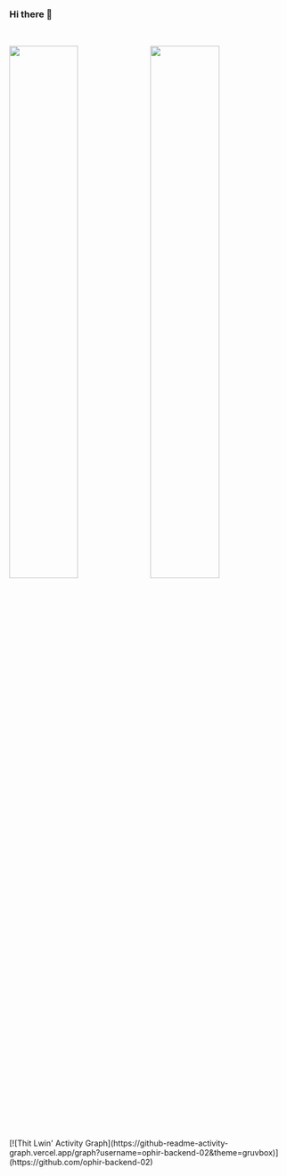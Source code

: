 ### Hi there 👋

<!--
**ophir-backend-02/ophir-backend-02** is a ✨ _special_ ✨ repository because its `README.md` (this file) appears on your GitHub profile.

Here are some ideas to get you started:

- 🔭 I’m currently working on ...
- 🌱 I’m currently learning ...
- 👯 I’m looking to collaborate on ...
- 🤔 I’m looking for help with ...
- 💬 Ask me about ...
- 📫 How to reach me: ...
- 😄 Pronouns: ...
- ⚡ Fun fact: ...
-->

<br/>
<p align="left">
  <img width="49.5%" src="https://github-readme-stats.vercel.app/api?username=ophir-backend-02&show_icons=true&theme=gruvbox&hide_border=true" />
    <img width="49.5%" src="https://github-readme-streak-stats.herokuapp.com/?user=ophir-backend-02&theme=gruvbox&hide_border=true" />
</p>
<br>
[![Thit Lwin' Activity Graph](https://github-readme-activity-graph.vercel.app/graph?username=ophir-backend-02&theme=gruvbox)](https://github.com/ophir-backend-02)

